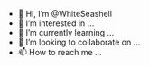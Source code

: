 - 👋 Hi, I’m @WhiteSeashell
- 👀 I’m interested in ...
- 🌱 I’m currently learning ...
- 💞️ I’m looking to collaborate on ...
- 📫 How to reach me ...

<!---
WhiteSeashell/WhiteSeashell is a ✨ special ✨ repository because its `README.md` (this file) appears on your GitHub profile.
You can click the Preview link to take a look at your changes.
--->
